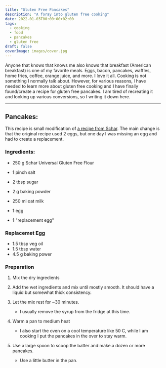 ```yaml
---
title: "Gluten Free Pancakes"
description: "A foray into gluten free cooking"
date: 2022-01-03T00:00:00+02:00
tags:
  - cooking
  - food
  - pancakes
  - gluten free
draft: false
coverImage: images/cover.jpg
---
```


Anyone that knows that knows me also knows that breakfast (American breakfast) is one of my favorite meals. Eggs, bacon, pancakes, waffles, home fries, coffee, orange juice, and more. I love it all. Cooking is not something I normally talk about. However, for various reasons, I have needed to learn more about gluten free cooking and I have finally found/create a recipe for gluten free pancakes. I am tired of recreating it and looking up various conversions, so I writing it down here.

---

## Pancakes:

This recipe is small modification of [a recipe from Schar](https://www.schaer.com/en-int/r/american-pancakes). The main change is that the original recipe used 2 eggs, but one day I was missing an egg and had to create a replacement.

### Ingredients:

- 250 g Schar Universal Gluten Free Flour
- 1 pinch salt
- 2 tbsp sugar
- 2 g baking powder

- 250 ml oat milk
- 1 egg
- 1 "replacement egg"

### Replacemet Egg

- 1.5 tbsp veg oil
- 1.5 tbsp water
- 4.5 g baking power

### Preparation

1. Mix the dry ingredients
2. Add the wet ingredients and mix until mostly smooth. It should have a liquid but somewhat thick consistency.
3. Let the mix rest for ~30 minutes.

   - I usually remove the syrup from the fridge at this time.

4. Warm a pan to medium heat

   - I also start the oven on a cool temperature like 50 C, while I am cooking I put the pancakes in the over to stay warm.

5. Use a large spoon to scoop the batter and make a dozen or more pancakes.

   - Use a little butter in the pan.
